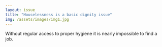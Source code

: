 ```yaml
---
layout: issue
title: "Houselessness is a basic dignity issue"
img: /assets/images/img1.jpg
---
```

Without regular access to proper hygiene it is nearly impossible to find a job.
